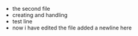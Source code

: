 - the second file
- creating and handling
- test line
- now i have edited the file added a newline here
